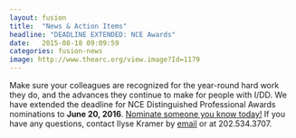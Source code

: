 ```yaml
---
layout: fusion
title:  "News & Action Items"
headline: "DEADLINE EXTENDED: NCE Awards"
date:   2015-08-18 09:09:59
categories: fusion-news
image: http://www.thearc.org/view.image?Id=1179
---
```

Make sure your colleagues are recognized for the year-round hard work they do, and the advances they continue to make for people with I/DD. We have extended the deadline for NCE Distinguished Professional Awards nominations to <b>June 20, 2016</b>. <a href="https://thearcus.wufoo.com/forms/nce-distinguished-professional-awards/">Nominate someone you know today!</a>  If you have any questions, contact Ilyse Kramer by <a href="mailto:kramer@thearc.org">email</a> or at 202.534.3707.